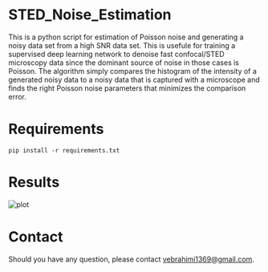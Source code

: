 # STED_Noise_Estimation
This is a python script for estimation of Poisson noise and generating a noisy data set from a high SNR data set. This is usefule for training a supervised deep learning
network to denoise fast confocal/STED microscopy data since the dominant source of noise in those cases is Poisson. The algorithm simply compares the histogram of the intensity of a generated noisy data to a noisy data that is captured with a microscope and finds the right Poisson noise parameters that minimizes the comparison error.

# Requirements
```pip install -r requirements.txt```

# Results
![plot](https://github.com/vebrahimi1990/STED_Noise_Estimation/blob/master/image_files/Results.png)

# Contact
Should you have any question, please contact vebrahimi1369@gmail.com. 

